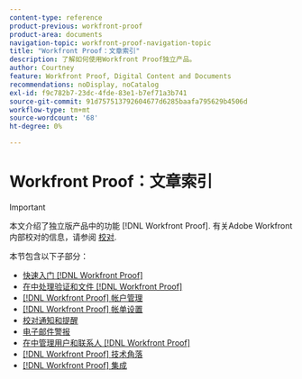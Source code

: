 ```yaml
---
content-type: reference
product-previous: workfront-proof
product-area: documents
navigation-topic: workfront-proof-navigation-topic
title: "Workfront Proof：文章索引"
description: 了解如何使用Workfront Proof独立产品。
author: Courtney
feature: Workfront Proof, Digital Content and Documents
recommendations: noDisplay, noCatalog
exl-id: f9c782b7-23dc-4fde-83e1-b7ef71a3b741
source-git-commit: 91d757513792604677d6285baafa795629b4506d
workflow-type: tm+mt
source-wordcount: '68'
ht-degree: 0%

---
```


# Workfront Proof：文章索引

<!-- Audited: 12/2023 -->

>[!IMPORTANT]
>
>本文介绍了独立版产品中的功能 [!DNL Workfront Proof]. 有关Adobe Workfront内部校对的信息，请参阅 [校对](../review-and-approve-work/proofing/proofing.md).

本节包含以下子部分：

* [快速入门 [!DNL Workfront Proof]](../workfront-proof/wp-getstarted/getting-started-with-workfront-proof.md)
* [在中处理验证和文件 [!DNL Workfront Proof]](../workfront-proof/wp-work-proofsfiles/wp-work-proofs-files.md)
* [[!DNL Workfront Proof] 帐户管理](../workfront-proof/wp-acct-admin/wp-account-admin.md)
* [[!DNL Workfront Proof] 帐单设置](../workfront-proof/wp-billingsettings/wp-billing-settings.md)
* [校对通知和提醒](../workfront-proof/wp-emailsntfctns/wp-emails-and-notifications.md)
* [电子邮件警报](../workfront-proof/wp-emailsntfctns/email-alerts/email-alerts.md)
* [在中管理用户和联系人 [!DNL Workfront Proof]](../workfront-proof/wp-mnguserscontacts/manage-user-contacts.md)
* [[!DNL Workfront Proof] 技术角落](../workfront-proof/wp-tech-corner/tech-corner.md)
* [[!DNL Workfront Proof] 集成](../workfront-proof/wp-integrations/wp-integrations.md)
